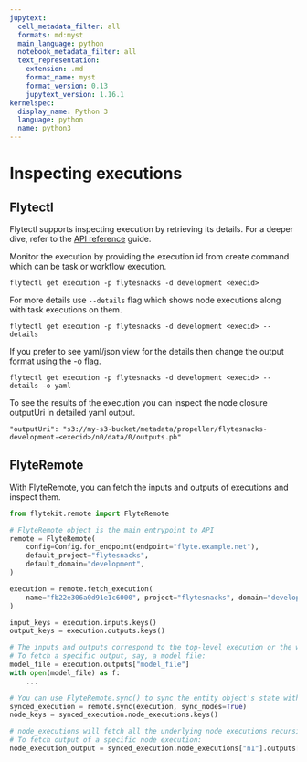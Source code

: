 ```yaml
---
jupytext:
  cell_metadata_filter: all
  formats: md:myst
  main_language: python
  notebook_metadata_filter: all
  text_representation:
    extension: .md
    format_name: myst
    format_version: 0.13
    jupytext_version: 1.16.1
kernelspec:
  display_name: Python 3
  language: python
  name: python3
---
```


# Inspecting executions

## Flytectl

Flytectl supports inspecting execution by retrieving its details. For a deeper dive, refer to the
[API reference](https://docs.flyte.org/projects/flytectl/en/stable/gen/flytectl_get_execution.html) guide.

Monitor the execution by providing the execution id from create command which can be task or workflow execution.

```
flytectl get execution -p flytesnacks -d development <execid>
```

For more details use `--details` flag which shows node executions along with task executions on them.

```
flytectl get execution -p flytesnacks -d development <execid> --details
```

If you prefer to see yaml/json view for the details then change the output format using the -o flag.

```
flytectl get execution -p flytesnacks -d development <execid> --details -o yaml
```

To see the results of the execution you can inspect the node closure outputUri in detailed yaml output.

```
"outputUri": "s3://my-s3-bucket/metadata/propeller/flytesnacks-development-<execid>/n0/data/0/outputs.pb"
```

## FlyteRemote

With FlyteRemote, you can fetch the inputs and outputs of executions and inspect them.

```python
from flytekit.remote import FlyteRemote

# FlyteRemote object is the main entrypoint to API
remote = FlyteRemote(
    config=Config.for_endpoint(endpoint="flyte.example.net"),
    default_project="flytesnacks",
    default_domain="development",
)

execution = remote.fetch_execution(
    name="fb22e306a0d91e1c6000", project="flytesnacks", domain="development"
)

input_keys = execution.inputs.keys()
output_keys = execution.outputs.keys()

# The inputs and outputs correspond to the top-level execution or the workflow itself.
# To fetch a specific output, say, a model file:
model_file = execution.outputs["model_file"]
with open(model_file) as f:
    ...

# You can use FlyteRemote.sync() to sync the entity object's state with the remote state during the execution run.
synced_execution = remote.sync(execution, sync_nodes=True)
node_keys = synced_execution.node_executions.keys()

# node_executions will fetch all the underlying node executions recursively.
# To fetch output of a specific node execution:
node_execution_output = synced_execution.node_executions["n1"].outputs["model_file"]
```
